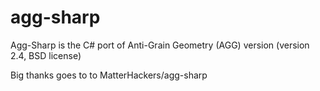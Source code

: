 agg-sharp
=========
 
 Agg-Sharp is the C# port of Anti-Grain Geometry (AGG)  version (version 2.4, BSD license)
 
 Big thanks goes to to MatterHackers/agg-sharp
